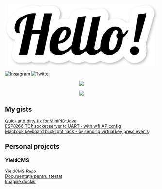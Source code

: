 <p align="center">
  <img src="Hello.svg"/>
</p>  
  
[![Instagram](https://img.shields.io/static/v1?label=Instagram&message=wiliamtoader&color=db003a&style=flat-square&logo=instagram)](https://www.instagram.com/wiliamtoader/)
[![Twitter](https://img.shields.io/static/v1?label=Twitter&message=WToader&color=00a4db&style=flat-square&logo=twitter)](https://twitter.com/WToader)
  

<p align="center">
  <img src="https://github-readme-stats.vercel.app/api?username=williamtoader&show_icons=true&theme=dark"/>
</p>  

<p align="center">
  <img src="http://github-readme-streak-stats.herokuapp.com?user=williamtoader&theme=dark&hide_border=false"/>
</p>  

## My gists  

[Quick and dirty fix for MiniPID-Java](https://gist.github.com/williamtoader/bdd49704c3b28b80082b664f1c3edcbc)  
[ESP8266 TCP socket server to UART - with wifi AP config](https://gist.github.com/williamtoader/e02a704a8127276fd5745a6c61648c55)  
[Macbook keyboard backlight hack - by sending virtual key press events](https://gist.github.com/williamtoader/1e0a5bc2277ffc9d2943ffb64279314a)  

## Personal projects  
### YieldCMS  
[YieldCMS Repo](https://github.com/williamtoader/Yield-CMS-RO)  
[Documentație pentru atestat](https://github.com/williamtoader/documentatie-proiect-atestat)  
[Imagine docker](https://hub.docker.com/r/wiliamtoader/yieldcms)  
